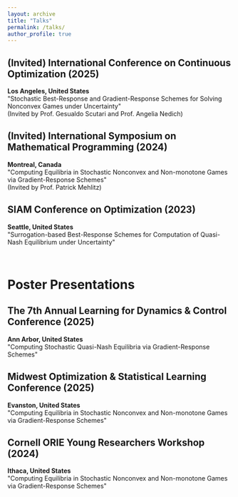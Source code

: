```yaml
---
layout: archive
title: "Talks"
permalink: /talks/
author_profile: true
---
```


## (Invited) International Conference on Continuous Optimization (2025)
**Los Angeles, United States**  
"Stochastic Best-Response and Gradient-Response Schemes for Solving Nonconvex Games under Uncertainty"  
(Invited by Prof. Gesualdo Scutari and Prof. Angelia Nedich)

## (Invited) International Symposium on Mathematical Programming (2024)
**Montreal, Canada**  
"Computing Equilibria in Stochastic Nonconvex and Non-monotone Games via Gradient-Response Schemes"  
(Invited by Prof. Patrick Mehlitz)

## SIAM Conference on Optimization (2023)
**Seattle, United States**  
"Surrogation-based Best-Response Schemes for Computation of Quasi-Nash Equilibrium under Uncertainty"

<br>

Poster Presentations
======

## The 7th Annual Learning for Dynamics & Control Conference (2025)
**Ann Arbor, United States**  
"Computing Stochastic Quasi-Nash Equilibria via Gradient-Response Schemes"

## Midwest Optimization & Statistical Learning Conference (2025)
**Evanston, United States**  
"Computing Equilibria in Stochastic Nonconvex and Non-monotone Games via Gradient-Response Schemes"

## Cornell ORIE Young Researchers Workshop (2024)
**Ithaca, United States**  
"Computing Equilibria in Stochastic Nonconvex and Non-monotone Games via Gradient-Response Schemes"
